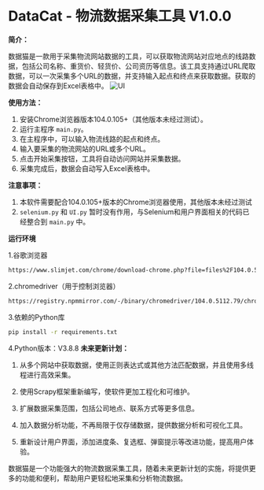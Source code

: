 # DataCat - 物流数据采集工具 V1.0.0

**简介：**

数据猫是一款用于采集物流网站数据的工具，可以获取物流网站对应地点的线路数据，包括公司名称、重货价、轻货价、公司资历等信息。该工具支持通过URL爬取数据，可以一次采集多个URL的数据，并支持输入起点和终点来获取数据。获取的数据会自动保存到Excel表格中。
![UI](https://github.com/zuimaocat/picbed/blob/main/UI.png)

**使用方法：**

1. 安装Chrome浏览器版本104.0.105+（其他版本未经过测试）。
2. 运行主程序 `main.py`。
3. 在主程序中，可以输入物流线路的起点和终点。
4. 输入要采集的物流网站的URL或多个URL。
5. 点击开始采集按钮，工具将自动访问网站并采集数据。
6. 采集完成后，数据会自动写入Excel表格中。

**注意事项：**

1. 本软件需要配合104.0.105+版本的Chrome浏览器使用，其他版本未经过测试
2. `selenium.py` 和 `UI.py` 暂时没有作用，与Selenium和用户界面相关的代码已经整合到 `main.py` 中。

**运行环境**

1.谷歌浏览器
```bash
https://www.slimjet.com/chrome/download-chrome.php?file=files%2F104.0.5112.102%2FChromeStandaloneSetup.exe
```
2.chromedriver（用于控制浏览器）
```bash
https://registry.npmmirror.com/-/binary/chromedriver/104.0.5112.79/chromedriver_win32.zip
```
3.依赖的Python库
```bash
pip install -r requirements.txt
```
4.Python版本：V3.8.8
**未来更新计划：**

1. 从多个网站中获取数据，使用正则表达式或其他方法匹配数据，并且使用多线程进行高效采集。

2. 使用Scrapy框架重新编写，使软件更加工程化和可维护。

3. 扩展数据采集范围，包括公司地点、联系方式等更多信息。

4. 加入数据分析功能，不再局限于仅存储数据，提供数据分析和可视化工具。

5. 重新设计用户界面，添加进度条、复选框、弹窗提示等改进功能，提高用户体验。

数据猫是一个功能强大的物流数据采集工具，随着未来更新计划的实施，将提供更多的功能和便利，帮助用户更轻松地采集和分析物流数据。
